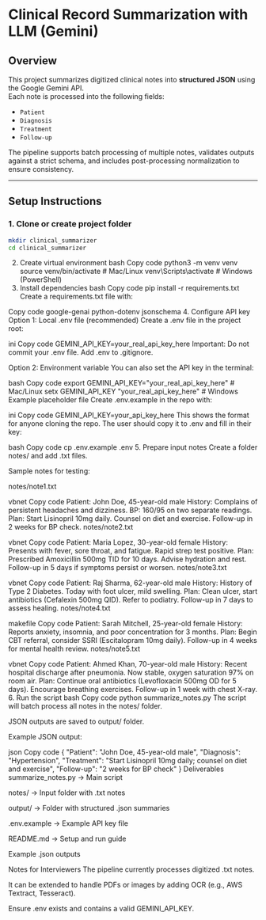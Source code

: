 # Clinical Record Summarization with LLM (Gemini)

## Overview
This project summarizes digitized clinical notes into **structured JSON** using the Google Gemini API.  
Each note is processed into the following fields:

- `Patient`
- `Diagnosis`
- `Treatment`
- `Follow-up`

The pipeline supports batch processing of multiple notes, validates outputs against a strict schema, and includes post-processing normalization to ensure consistency.

---

## Setup Instructions

### 1. Clone or create project folder
```bash
mkdir clinical_summarizer
cd clinical_summarizer
```

2. Create virtual environment
bash
Copy code
python3 -m venv venv
source venv/bin/activate   # Mac/Linux
venv\Scripts\activate      # Windows (PowerShell)
3. Install dependencies
bash
Copy code
pip install -r requirements.txt
Create a requirements.txt file with:

Copy code
google-genai
python-dotenv
jsonschema
4. Configure API key
Option 1: Local .env file (recommended)
Create a .env file in the project root:

ini
Copy code
GEMINI_API_KEY=your_real_api_key_here
Important: Do not commit your .env file. Add .env to .gitignore.

Option 2: Environment variable
You can also set the API key in the terminal:

bash
Copy code
export GEMINI_API_KEY="your_real_api_key_here"   # Mac/Linux
setx GEMINI_API_KEY "your_real_api_key_here"     # Windows
Example placeholder file
Create .env.example in the repo with:

ini
Copy code
GEMINI_API_KEY=your_api_key_here
This shows the format for anyone cloning the repo. The user should copy it to .env and fill in their key:

bash
Copy code
cp .env.example .env
5. Prepare input notes
Create a folder notes/ and add .txt files.

Sample notes for testing:

notes/note1.txt

vbnet
Copy code
Patient: John Doe, 45-year-old male
History: Complains of persistent headaches and dizziness. 
BP: 160/95 on two separate readings.
Plan: Start Lisinopril 10mg daily. Counsel on diet and exercise. 
Follow-up in 2 weeks for BP check.
notes/note2.txt

vbnet
Copy code
Patient: Maria Lopez, 30-year-old female
History: Presents with fever, sore throat, and fatigue. Rapid strep test positive.
Plan: Prescribed Amoxicillin 500mg TID for 10 days. Advise hydration and rest.
Follow-up in 5 days if symptoms persist or worsen.
notes/note3.txt

vbnet
Copy code
Patient: Raj Sharma, 62-year-old male
History: History of Type 2 Diabetes. Today with foot ulcer, mild swelling.
Plan: Clean ulcer, start antibiotics (Cefalexin 500mg QID). Refer to podiatry.
Follow-up in 7 days to assess healing.
notes/note4.txt

makefile
Copy code
Patient: Sarah Mitchell, 25-year-old female
History: Reports anxiety, insomnia, and poor concentration for 3 months.
Plan: Begin CBT referral, consider SSRI (Escitalopram 10mg daily).
Follow-up in 4 weeks for mental health review.
notes/note5.txt

vbnet
Copy code
Patient: Ahmed Khan, 70-year-old male
History: Recent hospital discharge after pneumonia. Now stable, oxygen saturation 97% on room air.
Plan: Continue oral antibiotics (Levofloxacin 500mg OD for 5 days). Encourage breathing exercises.
Follow-up in 1 week with chest X-ray.
6. Run the script
bash
Copy code
python summarize_notes.py
The script will batch process all notes in the notes/ folder.

JSON outputs are saved to output/ folder.

Example JSON output:

json
Copy code
{
  "Patient": "John Doe, 45-year-old male",
  "Diagnosis": "Hypertension",
  "Treatment": "Start Lisinopril 10mg daily; counsel on diet and exercise",
  "Follow-up": "2 weeks for BP check"
}
Deliverables
summarize_notes.py → Main script

notes/ → Input folder with .txt notes

output/ → Folder with structured .json summaries

.env.example → Example API key file

README.md → Setup and run guide

Example .json outputs

Notes for Interviewers
The pipeline currently processes digitized .txt notes.

It can be extended to handle PDFs or images by adding OCR (e.g., AWS Textract, Tesseract).

Ensure .env exists and contains a valid GEMINI_API_KEY.

